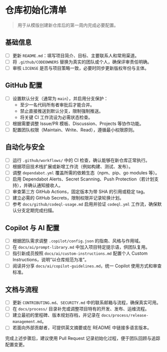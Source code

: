 # 仓库初始化清单

> 用于从模版创建新仓库后的第一周内完成必要配置。

## 基础信息
- [ ] 更新 `README.md`：填写项目简介、目标、主要联系人和常用渠道。
- [ ] 将 `.github/CODEOWNERS` 替换为真实的团队或个人，确保评审责任明确。
- [ ] 审核 `LICENSE` 是否与项目策略一致，必要时同步更新版权年份与主体。

## GitHub 配置
- [ ] 设置默认分支（通常为 `main`），并启用分支保护：
  - 至少一名代码所有者审批后才能合并。
  - 禁止直接推送到默认分支，限制强制推送。
  - 将关键 CI 工作流设为必需状态检查。
- [ ] 根据需要调整 Issue/PR 模板、Discussion、Projects 等协作功能。
- [ ] 配置团队权限（Maintain、Write、Read），遵循最小权限原则。

## 自动化与安全
- [ ] 运行 `.github/workflows/` 中的 CI 检查，确认能够在新仓库正常执行。
- [ ] 根据项目技术栈扩展或新增工作流（例如构建、测试、发布）。
- [ ] 调整 `dependabot.yml` 覆盖所需的依赖生态（npm、pip、go modules 等）。
- [ ] 启用 Dependabot Alerts、Secret Scanning、Push Protection（若计划支持），并确认通知接收人。
- [ ] 审查第三方 GitHub Actions，固定版本为带 SHA 的引用或稳定 tag。
- [ ] 建立必需的 GitHub Secrets，限制权限并记录轮换计划。
- [ ] 参考 `docs/github/codeql-usage.md` 启用并验证 `codeql.yml` 工作流，确保默认分支定期完成扫描。

## Copilot 与 AI 配置
- [ ] 根据团队需求调整 `.copilot/config.json` 的指南、风格与作用域。
- [ ] 在 `docs/ai/prompt-library.md` 中加入项目特定提示语，供团队复用。
- [ ] 指引新成员按照 `docs/ai/custom-instructions.md` 配置个人 Custom Instructions，说明“以仓库规范为准”。
- [ ] 阅读并分享 `docs/ai/copilot-guidelines.md`，统一 Copilot 使用方式和审查标准。

## 文档与流程
- [ ] 更新 `CONTRIBUTING.md`、`SECURITY.md` 中的联系邮箱与流程，确保真实可用。
- [ ] 在 `docs/process/` 目录补充或调整项目特有的开发、发布、运维流程。
- [ ] 建立最初的里程碑、版本规划存档，并记录在 `docs/process/release-management.md`。
- [ ] 若面向外部贡献者，可提供英文摘要或在 README 中链接多语言版本。

完成上述步骤后，建议使用 Pull Request 记录初始化过程，便于团队回顾与追踪配置变更。